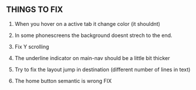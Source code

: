 ## THINGS TO FIX

1. When you hover on a active tab it change color (it shouldnt)
3. In some phonescreens the background doesnt strech to the end.
2. Fix Y scrolling

5. The underline indicator on main-nav should be a little bit thicker
6. Try to fix the layout jump in destination (different number of lines in text)
7. The home button semantic is wrong FIX